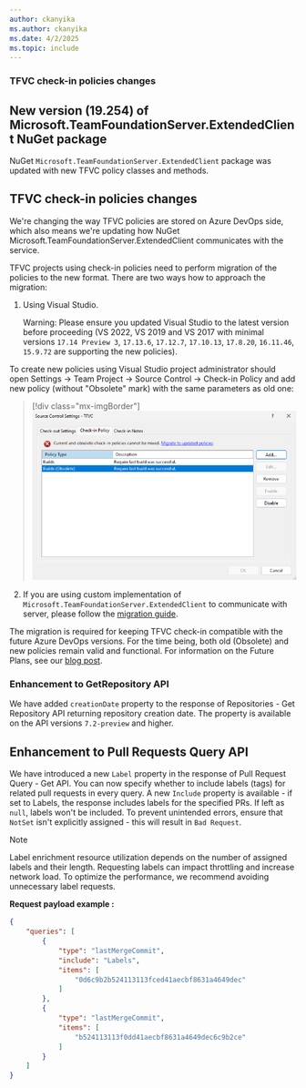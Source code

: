```yaml
---
author: ckanyika
ms.author: ckanyika
ms.date: 4/2/2025
ms.topic: include
---
```


### TFVC check-in policies changes

## New version (19.254) of Microsoft.TeamFoundationServer.ExtendedClient NuGet package
NuGet `Microsoft.TeamFoundationServer.ExtendedClient` package was updated with new TFVC policy classes and methods.


## TFVC check-in policies changes

We're changing the way TFVC policies are stored on Azure DevOps side, which also means we're updating how NuGet Microsoft.TeamFoundationServer.ExtendedClient communicates with the service. 



TFVC projects using check-in policies need to perform migration of the policies to the new format. There are two ways how to approach the migration:

1. Using Visual Studio.

     Warning: Please ensure you updated Visual Studio to the latest version before proceeding (VS 2022, VS 2019 and VS 2017 with minimal versions `17.14 Preview 3`, `17.13.6`, `17.12.7`, `17.10.13`, `17.8.20`, `16.11.46`, `15.9.72` are supporting the new policies).

To create new policies using Visual Studio project administrator should open Settings -> Team Project -> Source Control -> Check-in Policy and add new policy (without "Obsolete" mark) with the same parameters as old one:

> [!div class="mx-imgBorder"]
> [![Screenshot of before fix](../../media/254-repos-01.png "Screenshot of before fix")](../../media/254-repos-01.png#lightbox)

2. If you are using custom implementation of `Microsoft.TeamFoundationServer.ExtendedClient` to communicate with server, please follow the [migration guide]().



The migration is required for keeping TFVC check-in compatible with the future Azure DevOps versions. For the time being, both old (Obsolete) and new policies remain valid and functional.
For information on the Future Plans, see our [blog post](https://devblogs.microsoft.com/devops/?p=70556&preview=true).


### Enhancement to GetRepository API

We have added `creationDate` property to the response of Repositories - Get Repository API returning repository creation date. The property is available on the API versions `7.2-preview` and higher.

## Enhancement to Pull Requests Query API

We have introduced a new `Label` property in the response of Pull Request Query - Get API. You can now specify whether to include labels (tags) for related pull requests in every query.
A new `Include` property is available - if set to Labels, the response includes labels for the specified PRs.
If left as `null`, labels won't be included.
To prevent unintended errors, ensure that `NotSet` isn't explicitly assigned - this will result in `Bad Request`.

> [!NOTE]
> Label enrichment resource utilization depends on the number of assigned labels and their length. Requesting labels can impact throttling and increase network load. To optimize the performance, we recommend avoiding unnecessary label requests.

**Request payload example :**
```json
{
    "queries": [
        {
            "type": "lastMergeCommit",
            "include": "Labels",
            "items": [ 
                "0d6c9b2b524113113fced41aecbf8631a4649dec"
            ]
        },
        {
            "type": "lastMergeCommit",
            "items": [
                "b524113113f0dd41aecbf8631a4649dec6c9b2ce"
            ]
        }
    ]
}
```